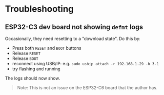 # Troubleshooting

## ESP32-C3 dev board not showing `defmt` logs

Occasionally, they need resetting to a "download state". Do this by:

- Press both `RESET` and `BOOT` buttons
- Release `RESET`
- Release `BOOT`
- reconnect using USB/IP: e.g. `sudo usbip attach -r 192.168.1.29 -b 3-1`
- try flashing and running

The logs should now show.

>Note: This is not an issue on the ESP32-C6 board that the author has.
